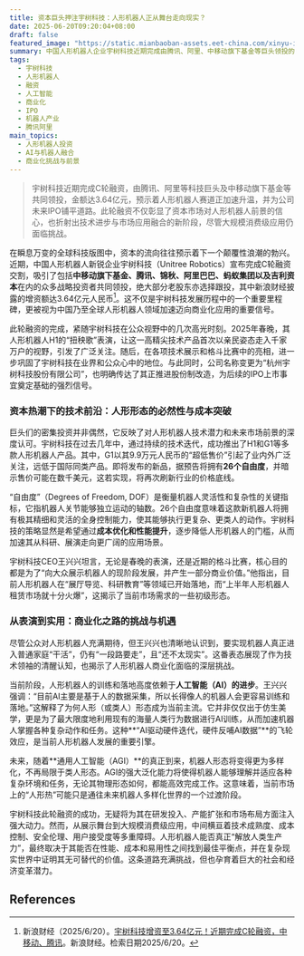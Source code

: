 ```yaml
---
title: 资本巨头押注宇树科技：人形机器人正从舞台走向现实？
date: 2025-06-20T09:20:04+08:00
draft: false
featured_image: "https://static.mianbaoban-assets.eet-china.com/xinyu-images/MBXY-CR-528ceea7ecc54cb7ccc8e11d4c963f3b.png"
summary: 中国人形机器人企业宇树科技近期完成由腾讯、阿里、中移动旗下基金等巨头领投的C轮融资，金额达3.64亿元，此举标志着资本市场对人形机器人产业的强烈信心，并预示其可能加速IPO。尽管宇树科技已通过春晚和低成本产品打开知名度，但CEO王兴兴坦言，当前人形机器人主要服务于科研和展示，距离大规模消费级应用尚有距离，未来发展将高度依赖AI进步。
tags: 
  - 宇树科技
  - 人形机器人
  - 融资
  - 人工智能
  - 商业化
  - IPO
  - 机器人产业
  - 腾讯阿里
main_topics: 
  - 人形机器人投资
  - AI与机器人融合
  - 商业化挑战与前景
---
```


> 宇树科技近期完成C轮融资，由腾讯、阿里等科技巨头及中移动旗下基金等共同领投，金额达3.64亿元，预示着人形机器人赛道正加速升温，并为公司未来IPO铺平道路。此轮融资不仅彰显了资本市场对人形机器人前景的信心，也折射出技术进步与市场应用融合的新阶段，尽管大规模消费级应用仍面临挑战。

在瞬息万变的全球科技版图中，资本的流向往往预示着下一个颠覆性浪潮的勃兴。近期，中国人形机器人新锐企业宇树科技（Unitree Robotics）宣布完成C轮融资交割，吸引了包括**中移动旗下基金、腾讯、锦秋、阿里巴巴、蚂蚁集团以及吉利资本**在内的众多战略投资者共同领投，绝大部分老股东亦选择跟投，其中新浪财经披露的增资额达3.64亿元人民币[^3]。这不仅是宇树科技发展历程中的一个重要里程碑，更被视为中国乃至全球人形机器人领域加速迈向商业化应用的重要信号。

此轮融资的完成，紧随宇树科技在公众视野中的几次高光时刻。2025年春晚，其人形机器人H1的“扭秧歌”表演，让这一高精尖技术产品首次以亲民姿态走入千家万户的视野，引发了广泛关注。随后，在各项技术展示和格斗比赛中的亮相，进一步巩固了宇树科技在业界和公众心中的地位。与此同时，公司名称变更为“杭州宇树科技股份有限公司”，也明确传达了其正推进股份制改造，为后续的IPO上市事宜奠定基础的强烈信号。

### 资本热潮下的技术前沿：人形形态的必然性与成本突破

巨头们的密集投资并非偶然，它反映了对人形机器人技术潜力和未来市场前景的深度认可。宇树科技在过去几年中，通过持续的技术迭代，成功推出了H1和G1等多款人形机器人产品。其中，G1以其9.9万元人民币的“超低售价”引起了业内外广泛关注，远低于国际同类产品。即将发布的新品，据预告将拥有**26个自由度**，并暗示售价可能在数千美元，这若实现，将再次刷新行业的价格底线。

“自由度”（Degrees of Freedom, DOF）是衡量机器人灵活性和复杂性的关键指标，它指机器人关节能够独立运动的轴数。26个自由度意味着这款新机器人将拥有极其精细和灵活的全身控制能力，使其能够执行更复杂、更类人的动作。宇树科技的策略显然是希望通过**成本优化和性能提升**，逐步降低人形机器人的门槛，从而加速其从科研、展演走向更广阔的应用场景。

宇树科技CEO王兴兴坦言，无论是春晚的表演，还是近期的格斗比赛，核心目的都是为了“向大众展示机器人的现阶段发展，并产生一部分商业价值。”他指出，目前人形机器人在“展厅导览、科研教育”等领域已开始落地，而“上半年人形机器人租赁市场就十分火爆”，这揭示了当前市场需求的一些初级形态。

### 从表演到实用：商业化之路的挑战与机遇

尽管公众对人形机器人充满期待，但王兴兴也清晰地认识到，要实现机器人真正进入普通家庭“干活”，仍有“一段路要走”，且“还不太现实”。这番表态展现了作为技术领袖的清醒认知，也揭示了人形机器人商业化面临的深层挑战。

当前阶段，人形机器人的训练和落地高度依赖于**人工智能（AI）的进步**。王兴兴强调：“目前AI主要是基于人的数据采集，所以长得像人的机器人会更容易训练和落地。”这解释了为何人形（或类人）形态成为当前主流。它并非仅仅出于仿生美学，更是为了最大限度地利用现有的海量人类行为数据进行AI训练，从而加速机器人掌握各种复杂动作和任务。这种**“AI驱动硬件迭代，硬件反哺AI数据”**的飞轮效应，是当前人形机器人发展的重要引擎。

未来，随着**通用人工智能（AGI）**的真正到来，机器人形态将变得更为多样化，不再局限于类人形态。AGI的强大泛化能力将使得机器人能够理解并适应各种复杂环境和任务，无论其物理形态如何，都能高效完成工作。这意味着，当前市场上的“人形热”可能只是通往未来机器人多样化世界的一个过渡阶段。

宇树科技此轮融资的成功，无疑将为其在研发投入、产能扩张和市场布局方面注入强大动力。然而，从展示舞台到大规模消费级应用，中间横亘着技术成熟度、成本控制、安全伦理、用户接受度等多重障碍。人形机器人能否真正“解放人类生产力”，最终取决于其能否在性能、成本和易用性之间找到最佳平衡点，并在复杂现实世界中证明其无可替代的价值。这条道路充满挑战，但也孕育着巨大的社会和经济变革潜力。

## References

[^1]: 黄心怡（2025/6/19）。[宇树科技融资了，腾讯、阿里、蚂蚁等投了](https://mp.weixin.qq.com/s/fPDBMpWQgDuxeBrXWY5E8Q)。科创板日报。检索日期2025/6/20。
[^2]: 东方财富（2025/6/19）。[宇树科技融资了！ 中移动、腾讯、阿里、蚂蚁等多家领投](https://finance.eastmoney.com/a/202506193435195722.html)。东方财富。检索日期2025/6/20。
[^3]: 新浪财经（2025/6/20）。[宇树科技增资至3.64亿元！近期完成C轮融资，中移动、腾讯](https://finance.sina.com.cn/jjxw/2025-06-20/doc-infasiqu4346110.shtml)。新浪财经。检索日期2025/6/20。
